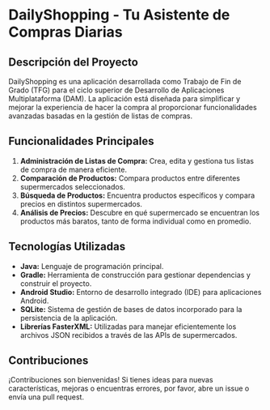 # DailyShopping - Tu Asistente de Compras Diarias

## Descripción del Proyecto
DailyShopping es una aplicación desarrollada como Trabajo de Fin de Grado (TFG) para el ciclo 
superior de Desarrollo de Aplicaciones Multiplataforma (DAM). 
La aplicación está diseñada para simplificar y mejorar la experiencia de hacer la compra al
proporcionar funcionalidades avanzadas basadas en la gestión de listas de compras.

## Funcionalidades Principales
1. **Administración de Listas de Compra:** Crea, edita y gestiona tus listas de compra de manera 
eficiente.
2. **Comparación de Productos:** Compara productos entre diferentes supermercados seleccionados.
3. **Búsqueda de Productos:** Encuentra productos específicos y compara precios en distintos 
supermercados.
4. **Análisis de Precios:** Descubre en qué supermercado se encuentran los productos más baratos, 
tanto de forma individual como en promedio.

## Tecnologías Utilizadas
- **Java:** Lenguaje de programación principal.
- **Gradle:** Herramienta de construcción para gestionar dependencias y construir el proyecto.
- **Android Studio:** Entorno de desarrollo integrado (IDE) para aplicaciones Android.
- **SQLite:** Sistema de gestión de bases de datos incorporado para la persistencia de la 
aplicación.
- **Librerías FasterXML:** Utilizadas para manejar eficientemente los archivos JSON recibidos a 
través de las APIs de supermercados.

## Contribuciones
¡Contribuciones son bienvenidas! Si tienes ideas para nuevas características, mejoras o encuentras 
errores, por favor, abre un issue o envía una pull request.
